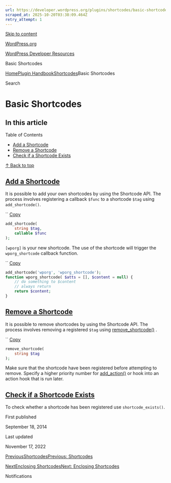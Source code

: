 ```yaml
---
url: https://developer.wordpress.org/plugins/shortcodes/basic-shortcodes
scraped_at: 2025-10-20T03:38:09.464Z
retry_attempt: 1
---
```


[Skip to content](https://developer.wordpress.org/plugins/shortcodes/basic-shortcodes/#wp--skip-link--target)

[WordPress.org](https://wordpress.org/)

[WordPress Developer Resources](https://developer.wordpress.org/)

Basic Shortcodes


[Home](https://developer.wordpress.org/)[Plugin Handbook](https://developer.wordpress.org/plugins/)[Shortcodes](https://developer.wordpress.org/plugins/shortcodes/)Basic Shortcodes

Search

# Basic Shortcodes

## In this article

Table of Contents

- [Add a Shortcode](https://developer.wordpress.org/plugins/shortcodes/basic-shortcodes/#add-a-shortcode)
- [Remove a Shortcode](https://developer.wordpress.org/plugins/shortcodes/basic-shortcodes/#remove-a-shortcode)
- [Check if a Shortcode Exists](https://developer.wordpress.org/plugins/shortcodes/basic-shortcodes/#check-if-a-shortcode-exists)

[↑ Back to top](https://developer.wordpress.org/plugins/shortcodes/basic-shortcodes/#wp--skip-link--target)

## [Add a Shortcode](https://developer.wordpress.org/plugins/shortcodes/basic-shortcodes/\#add-a-shortcode)

It is possible to add your own shortcodes by using the Shortcode API. The process involves registering a callback `$func` to a shortcode `$tag` using `add_shortcode()`.

``
[Copy](https://developer.wordpress.org/plugins/shortcodes/basic-shortcodes/#)

```php
add_shortcode(
    string $tag,
    callable $func
);
```

`[wporg]` is your new shortcode. The use of the shortcode will trigger the `wporg_shortcode` callback function.

``
[Copy](https://developer.wordpress.org/plugins/shortcodes/basic-shortcodes/#)

```php
add_shortcode('wporg', 'wporg_shortcode');
function wporg_shortcode( $atts = [], $content = null) {
    // do something to $content
    // always return
    return $content;
}
```

## [Remove a Shortcode](https://developer.wordpress.org/plugins/shortcodes/basic-shortcodes/\#remove-a-shortcode)

It is possible to remove shortcodes by using the Shortcode API. The process involves removing a registered `$tag` using [remove\_shortcode()](https://developer.wordpress.org/reference/functions/remove_shortcode/) .

``
[Copy](https://developer.wordpress.org/plugins/shortcodes/basic-shortcodes/#)

```php
remove_shortcode(
    string $tag
);
```

Make sure that the shortcode have been registered before attempting to remove. Specify a higher priority number for [add\_action()](https://developer.wordpress.org/reference/functions/add_action/) or hook into an action hook that is run later.

## [Check if a Shortcode Exists](https://developer.wordpress.org/plugins/shortcodes/basic-shortcodes/\#check-if-a-shortcode-exists)

To check whether a shortcode has been registered use `shortcode_exists()`.

First published

September 18, 2014

Last updated

November 17, 2022

[PreviousShortcodesPrevious: Shortcodes](https://developer.wordpress.org/plugins/shortcodes/)

[NextEnclosing ShortcodesNext: Enclosing Shortcodes](https://developer.wordpress.org/plugins/shortcodes/enclosing-shortcodes/)

Notifications